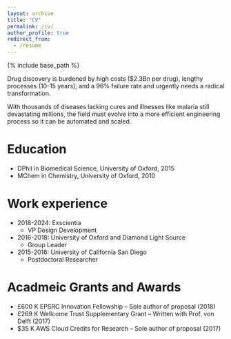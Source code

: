 ```yaml
---
layout: archive
title: "CV"
permalink: /cv/
author_profile: true
redirect_from:
  - /resume
---
```


{% include base_path %}

Drug discovery is burdened by high costs ($2.3Bn per drug), lengthy processes (10-15 years), and a 96% failure rate and urgently needs a radical transformation. 

With thousands of diseases lacking cures and illnesses like malaria still devastating millions, the field must evolve into a more efficient engineering process so it can be automated and scaled.

Education
======
* DPhil in Biomedical Science, University of Oxford, 2015
* MChem in Chemistry, University of Oxford, 2010

Work experience
======
* 2018-2024: Exscientia
  * VP Design Development
* 2016-2018: University of Oxford and Diamond Light Source
  * Group Leader
* 2015-2016: University of California San Diego
  * Postdoctoral Researcher

Acadmeic Grants and Awards
======
* £600 K EPSRC Innovation Fellowship – Sole author of proposal (2018)
* £269 K Wellcome Trust Supplementary Grant – Written with Prof. von Delft (2017)
* $35 K AWS Cloud Credits for Research – Sole author of proposal (2017)

[//]: # (Skills)

[//]: # (======)

[//]: # (* Skill 1)

[//]: # (* Skill 2)

[//]: # (  * Sub-skill 2.1)

[//]: # (  * Sub-skill 2.2)

[//]: # (  * Sub-skill 2.3)

[//]: # (* Skill 3)

[//]: # ()
[//]: # (Publications)

[//]: # (======)

[//]: # (  <ul>{% for post in site.publications reversed %})

[//]: # (    {% include archive-single-cv.html %})

[//]: # (  {% endfor %}</ul>)

[//]: # (  )
[//]: # (Talks)

[//]: # (======)

[//]: # (  <ul>{% for post in site.talks reversed %})

[//]: # (    {% include archive-single-talk-cv.html  %})

[//]: # (  {% endfor %}</ul>)

[//]: # (  )
[//]: # (Teaching)

[//]: # (======)

[//]: # (  <ul>{% for post in site.teaching reversed %})

[//]: # (    {% include archive-single-cv.html %})

[//]: # (  {% endfor %}</ul>)

[//]: # (  )
[//]: # (Service and leadership)

[//]: # (======)

[//]: # (* Currently signed in to 43 different slack teams)
